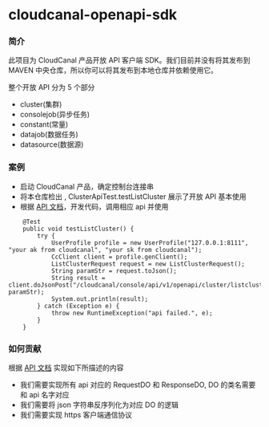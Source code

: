 # cloudcanal-openapi-sdk


### 简介

此项目为 CloudCanal 产品开放 API 客户端 SDK。我们目前并没有将其发布到 MAVEN 中央仓库，所以你可以将其发布到本地仓库并依赖使用它。

整个开放 API 分为 5 个部分
- cluster(集群)
- consolejob(异步任务)
- constant(常量)
- datajob(数据任务)
- datasource(数据源)

### 案例

- 启动 CloudCanal 产品，确定控制台连接串
- 将本仓库检出 , ClusterApiTest.testListCluster 展示了开放 API 基本使用
- 根据 [API 文档](https://doc.clougence.com/docs/en/api_constant_cachevalueformats)，开发代码，调用相应 api 并使用

```
    @Test
    public void testListCluster() {
        try {
            UserProfile profile = new UserProfile("127.0.0.1:8111", "your ak from cloudcanal", "your sk from cloudcanal");
            CcClient client = profile.genClient();
            ListClusterRequest request = new ListClusterRequest();
            String paramStr = request.toJson();
            String result = client.doJsonPost("/cloudcanal/console/api/v1/openapi/cluster/listclusters", paramStr);
            System.out.println(result);
        } catch (Exception e) {
            throw new RuntimeException("api failed.", e);
        }
    }
```

### 如何贡献

根据 [API 文档](https://doc.clougence.com/docs/en/api_constant_cachevalueformats) 实现如下所描述的内容

- 我们需要实现所有 api 对应的 RequestDO 和 ResponseDO, DO 的类名需要和 api 名字对应
- 我们需要将 json 字符串反序列化为对应 DO 的逻辑
- 我们需要实现 https 客户端通信协议
